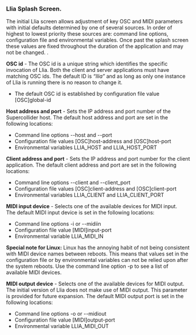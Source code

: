 ### Llia Splash Screen.

The initial Llia screen allows adjustment of key OSC and MIDI parameters
with initial defaults determined by one of several sources.  In order of
highest to lowest priority these sources are: command line options,
configuration file and environmental variables.  Once past the splash screen
these values are fixed throughout the duration of the application and may
not be changed. .



**OSC id** - The OSC id is a unique string which identifies the specific
  invocation of Llia.  Both the client and server applications must have
  matching OSC ids.  The default ID is *“llia”* and as long as only one
  instance of Llia is running there is no reason to change it.

-  The default OSC id is established by configuration file value [OSC]global-id 


**Host address and port** - Sets the IP address and port number of the
  Supercollider host.  The default host address and port are set in the 
  following locations:


-    Command line options --host and --port
-    Configuration file values [OSC]host-address and [OSC]host-port
-    Environmental variables LLIA_HOST and LLIA_HOST_PORT 
   

**Client address and port** - Sets the IP address and port number for the
  client application.  The default client address and port are set in the
  following locations:


-    Command line options  --client and --client_port
-    Configuration file values [OSC]client-address and [OSC]client-port
-    Environmental variables LLIA_CLIENT and  LLIA_CLIENT_PORT


**MIDI input device** - Selects one of the available devices for MIDI input.  
  The default MIDI input device is set in the following locations:

-    Command line options -i  or --midiin
-    Configuration file value [MIDI]input-port
-    Environmental variable LLIA_MIDI_IN

**Special note for Linux:**  Linux has the annoying habit of not being
consistent with MIDI device names between reboots.  This means that values
set in the configuration file or by environmental variables can not be
relied upon after the system reboots.  Use the command line option -p to
see a list of available MIDI devices.


**MIDI output device** - Selects one of the available devices for MIDI
  output.  The initial version of Llia does not make use of MIDI output.
  This parameter is provided for future expansion.  The default MIDI
  output port is set in the following locations:

-    Command line options -o or --midiout
-    Configuration file value [MIDI]output-port
-    Environmental variable LLIA_MIDI_OUT